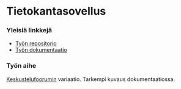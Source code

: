 Tietokantasovellus
==================

### Yleisiä linkkejä
* [Työn repositorio](https://github.com/jruo/tsoha)
* [Työn dokumentaatio](https://github.com/jruo/tsoha/blob/master/doc/dokumentaatio.pdf?raw=true)

### Työn aihe
[Keskustelufoorumin](http://advancedkittenry.github.io/suunnittelu_ja_tyoymparisto/aiheet/Keskustelufoorumi.html) variaatio. Tarkempi kuvaus dokumentaatiossa.